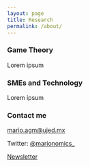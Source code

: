 ```yaml
---
layout: page
title: Research
permalink: /about/
---
```



### Game Theory

Lorem ipsum

### SMEs and Technology

Lorem ipsum

### Contact me

[mario.agm@ujed.mx](mailto:mario.agm@ujed.mx)

Twitter: [@marionomics_](https://twitter.com/marionomics_)

[Newsletter](https://marionomics.substack.com/p/coming-soon?r=bi5y8&utm_campaign=post&utm_medium=web&utm_source=copy)